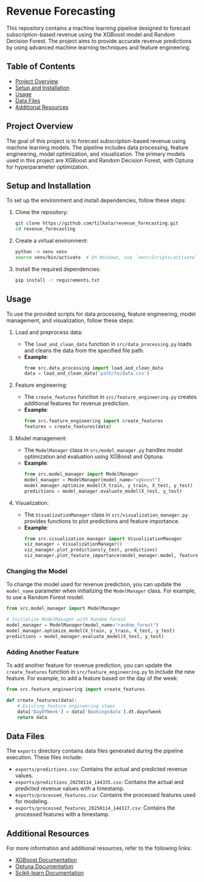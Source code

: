 # Revenue Forecasting

This repository contains a machine learning pipeline designed to forecast subscription-based revenue using the XGBoost model and Random Decision Forest. The project aims to provide accurate revenue predictions by using advanced machine learning techniques and feature engineering.

## Table of Contents
- [Project Overview](#project-overview)
- [Setup and Installation](#setup-and-installation)
- [Usage](#usage)
- [Data Files](#data-files)
- [Additional Resources](#additional-resources)

## Project Overview

The goal of this project is to forecast subscription-based revenue using machine learning models. The pipeline includes data processing, feature engineering, model optimization, and visualization. The primary models used in this project are XGBoost and Random Decision Forest, with Optuna for hyperparameter optimization.

## Setup and Installation

To set up the environment and install dependencies, follow these steps:

1. Clone the repository:
   ```bash
   git clone https://github.com/tilkata/revenue_forecasting.git
   cd revenue_forecasting
   ```

2. Create a virtual environment:
   ```bash
   python -m venv venv
   source venv/bin/activate  # On Windows, use `venv\Scripts\activate`
   ```

3. Install the required dependencies:
   ```bash
   pip install -r requirements.txt
   ```
   
## Usage

To use the provided scripts for data processing, feature engineering, model management, and visualization, follow these steps:

1. Load and preprocess data:
   - The `load_and_clean_data` function in `src/data_processing.py` loads and cleans the data from the specified file path.
   - **Example**:
     ```python
     from src.data_processing import load_and_clean_data
     data = load_and_clean_data('path/to/data.csv')
     ```

2. Feature engineering:
   - The `create_features` function in `src/feature_engineering.py` creates additional features for revenue prediction.
   - **Example**:
     ```python
     from src.feature_engineering import create_features
     features = create_features(data)
     ```

3. Model management:
   - The `ModelManager` class in `src/model_manager.py` handles model optimization and evaluation using XGBoost and Optuna.
   - **Example**:
     ```python
     from src.model_manager import ModelManager
     model_manager = ModelManager(model_name="xgboost")
     model_manager.optimize_model(X_train, y_train, X_test, y_test)
     predictions = model_manager.evaluate_model(X_test, y_test)
     ```

4. Visualization:
   - The `VisualizationManager` class in `src/visualization_manager.py` provides functions to plot predictions and feature importance.
   - **Example**:
     ```python
     from src.visualization_manager import VisualizationManager
     viz_manager = VisualizationManager()
     viz_manager.plot_predictions(y_test, predictions)
     viz_manager.plot_feature_importance(model_manager.model, feature_names)
     ```

### Changing the Model

To change the model used for revenue prediction, you can update the `model_name` parameter when initializing the `ModelManager` class. For example, to use a Random Forest model:

```python
from src.model_manager import ModelManager

# Initialize ModelManager with Random Forest
model_manager = ModelManager(model_name="random_forest")
model_manager.optimize_model(X_train, y_train, X_test, y_test)
predictions = model_manager.evaluate_model(X_test, y_test)
```


### Adding Another Feature

To add another feature for revenue prediction, you can update the `create_features` function in `src/feature_engineering.py` to include the new feature. For example, to add a feature based on the day of the week:

```python
from src.feature_engineering import create_features

def create_features(data):
    # Existing feature engineering steps
    data['DayOfWeek'] = data['Bookingsdata'].dt.dayofweek
    return data
```

## Data Files

The `exports` directory contains data files generated during the pipeline execution. These files include:

- `exports/predictions.csv`: Contains the actual and predicted revenue values.
- `exports/predictions_20250114_144335.csv`: Contains the actual and predicted revenue values with a timestamp.
- `exports/processed_features.csv`: Contains the processed features used for modeling.
- `exports/processed_features_20250114_144317.csv`: Contains the processed features with a timestamp.

## Additional Resources

For more information and additional resources, refer to the following links:

- [XGBoost Documentation](https://xgboost.readthedocs.io/)
- [Optuna Documentation](https://optuna.readthedocs.io/)
- [Scikit-learn Documentation](https://scikit-learn.org/stable/documentation.html)
